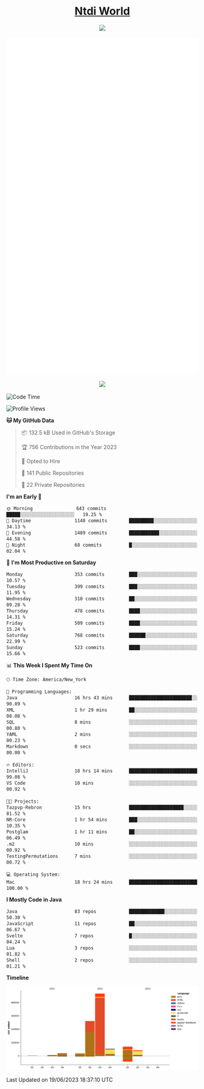 <h1 align="center"><a href="https://www.ntdi.world">Ntdi World</a></h1>
<p align="center">
  <a href="https://github.com/n-tdi"><img src="https://readme-typing-svg.herokuapp.com?lines=FullStack+Developer;Web+Developer;Open-Source+Enthusiast;Java+Developer;Spigot-API%20Developer;&center=true&width=500&height=50"></a>
</p>

<div align="center">
  <img src="/github-metrics.svg"></img>
  
  <img src="https://komarev.com/ghpvc/?username=n-tdi&color=green"></img>
</div>

<!-- May use later.. idk -->
<!-- <a href="http://www.github.com/n-tdi"><img src="https://github-readme-stats.vercel.app/api?username=n-tdi&show_icons=true&hide=&count_private=true&title_color=0891b2&text_color=ffffff&icon_color=0891b2&bg_color=1c1917&hide_border=true&show_icons=true" alt="n-tdi's GitHub stats" /></a> -->

<!--START_SECTION:waka-->
![Code Time](http://img.shields.io/badge/Code%20Time-262%20hrs%2054%20mins-blue)

![Profile Views](http://img.shields.io/badge/Profile%20Views-0-blue)

**🐱 My GitHub Data** 

> 📦 132.5 kB Used in GitHub's Storage 
 > 
> 🏆 756 Contributions in the Year 2023
 > 
> 💼 Opted to Hire
 > 
> 📜 141 Public Repositories 
 > 
> 🔑 22 Private Repositories 
 > 
**I'm an Early 🐤** 

```text
🌞 Morning                643 commits         █████░░░░░░░░░░░░░░░░░░░░   19.25 % 
🌆 Daytime                1140 commits        █████████░░░░░░░░░░░░░░░░   34.13 % 
🌃 Evening                1489 commits        ███████████░░░░░░░░░░░░░░   44.58 % 
🌙 Night                  68 commits          █░░░░░░░░░░░░░░░░░░░░░░░░   02.04 % 
```
📅 **I'm Most Productive on Saturday** 

```text
Monday                   353 commits         ███░░░░░░░░░░░░░░░░░░░░░░   10.57 % 
Tuesday                  399 commits         ███░░░░░░░░░░░░░░░░░░░░░░   11.95 % 
Wednesday                310 commits         ██░░░░░░░░░░░░░░░░░░░░░░░   09.28 % 
Thursday                 478 commits         ████░░░░░░░░░░░░░░░░░░░░░   14.31 % 
Friday                   509 commits         ████░░░░░░░░░░░░░░░░░░░░░   15.24 % 
Saturday                 768 commits         ██████░░░░░░░░░░░░░░░░░░░   22.99 % 
Sunday                   523 commits         ████░░░░░░░░░░░░░░░░░░░░░   15.66 % 
```


📊 **This Week I Spent My Time On** 

```text
🕑︎ Time Zone: America/New_York

💬 Programming Languages: 
Java                     16 hrs 43 mins      ███████████████████████░░   90.89 % 
XML                      1 hr 29 mins        ██░░░░░░░░░░░░░░░░░░░░░░░   08.08 % 
SQL                      8 mins              ░░░░░░░░░░░░░░░░░░░░░░░░░   00.80 % 
YAML                     2 mins              ░░░░░░░░░░░░░░░░░░░░░░░░░   00.23 % 
Markdown                 0 secs              ░░░░░░░░░░░░░░░░░░░░░░░░░   00.00 % 

🔥 Editors: 
IntelliJ                 18 hrs 14 mins      █████████████████████████   99.08 % 
VS Code                  10 mins             ░░░░░░░░░░░░░░░░░░░░░░░░░   00.92 % 

🐱‍💻 Projects: 
Tazpvp-Rebron            15 hrs              ████████████████████░░░░░   81.52 % 
NR-Core                  1 hr 54 mins        ███░░░░░░░░░░░░░░░░░░░░░░   10.35 % 
Postglam                 1 hr 11 mins        ██░░░░░░░░░░░░░░░░░░░░░░░   06.49 % 
.m2                      10 mins             ░░░░░░░░░░░░░░░░░░░░░░░░░   00.92 % 
TestingPermutations      7 mins              ░░░░░░░░░░░░░░░░░░░░░░░░░   00.72 % 

💻 Operating System: 
Mac                      18 hrs 24 mins      █████████████████████████   100.00 % 
```

**I Mostly Code in Java** 

```text
Java                     83 repos            █████████████░░░░░░░░░░░░   50.30 % 
JavaScript               11 repos            ██░░░░░░░░░░░░░░░░░░░░░░░   06.67 % 
Svelte                   7 repos             █░░░░░░░░░░░░░░░░░░░░░░░░   04.24 % 
Lua                      3 repos             ░░░░░░░░░░░░░░░░░░░░░░░░░   01.82 % 
Shell                    2 repos             ░░░░░░░░░░░░░░░░░░░░░░░░░   01.21 % 
```



**Timeline**

![Lines of Code chart](https://raw.githubusercontent.com/n-tdi/n-tdi/main/assets/bar_graph.png)


 Last Updated on 19/06/2023 18:37:10 UTC
<!--END_SECTION:waka-->
